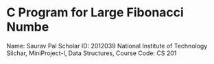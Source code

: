 # C Program for Large Fibonacci Numbe

Name: Saurav Pal
Scholar ID: 2012039
National Institute of Technology Silchar, 
MiniProject-I, 
Data Structures, 
Course Code: CS 201